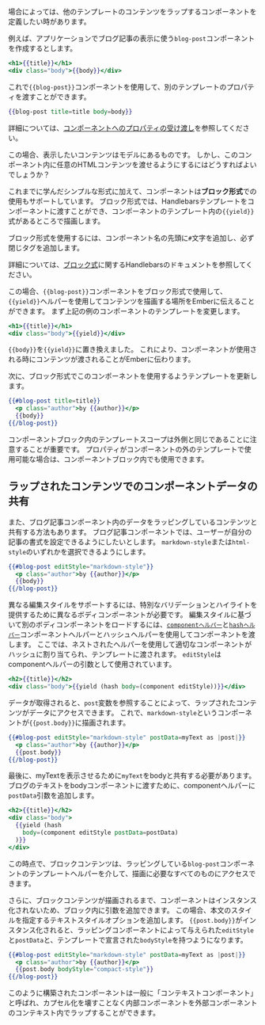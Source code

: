 <!--
Sometimes, you may want to define a component that wraps content provided by other templates.
-->

場合によっては、他のテンプレートのコンテンツをラップするコンポーネントを定義したい時があります。

<!--
For example, imagine we are building a `blog-post` component that we can use in our application to display a blog post:
-->

例えば、アプリケーションでブログ記事の表示に使う`blog-post`コンポーネントを作成するとします。

```app/templates/components/blog-post.hbs
<h1>{{title}}</h1>
<div class="body">{{body}}</div>
```

<!--
Now, we can use the `{{blog-post}}` component and pass it properties in another template:
-->

これで`{{blog-post}}`コンポーネントを使用して、別のテンプレートのプロパティを渡すことができます。

```handlebars
{{blog-post title=title body=body}}
```

<!--
See [Passing Properties to a Component](../passing-properties-to-a-component/) for more.
-->

詳細については、[コンポーネントへのプロパティの受け渡し](../passing-properties-to-a-component/)を参照してください。

<!--
In this case, the content we wanted to display came from the model.
But what if we want the developer using our component to be able to provide custom HTML content?
-->

この場合、表示したいコンテンツはモデルにあるものです。
しかし、このコンポーネント内に任意のHTMLコンテンツを渡せるようにするにはどうすればよいでしょうか？

<!--
In addition to the simple form you've learned so far,
components also support being used in **block form**.
In block form, components can be passed a Handlebars template that is rendered inside the component's template wherever the `{{yield}}` expression appears.
-->

これまでに学んだシンプルな形式に加えて、コンポーネントは**ブロック形式**での使用もサポートしています。
ブロック形式では、Handlebarsテンプレートをコンポーネントに渡すことができ、コンポーネントのテンプレート内の`{{yield}}`式があるところで描画します。

<!--
To use the block form, add a `#` character to the beginning of the component name,
then make sure to add a closing tag.
-->

ブロック形式を使用するには、コンポーネント名の先頭に`#`文字を追加し、必ず閉じタグを追加します。

<!--
See the Handlebars documentation on [block expressions](http://handlebarsjs.com/#block-expressions) for more.
-->

詳細については、[ブロック式](http://handlebarsjs.com/#block-expressions)に関するHandlebarsのドキュメントを参照してください。

<!--
In that case, we can use the `{{blog-post}}` component in **block form** and tell Ember where the block content should be rendered using the `{{yield}}` helper.
To update the example above, we'll first change the component's template:
-->

この場合、`{{blog-post}}`コンポーネントをブロック形式で使用して、`{{yield}}`ヘルパーを使用してコンテンツを描画する場所をEmberに伝えることができます。
まず上記の例のコンポーネントのテンプレートを変更します。


```app/templates/components/blog-post.hbs
<h1>{{title}}</h1>
<div class="body">{{yield}}</div>
```

<!--
You can see that we've replaced `{{body}}` with `{{yield}}`.
This tells Ember that this content will be provided when the component is used.
-->

`{{body}}`を`{{yield}}`に置き換えました。
これにより、コンポーネントが使用される時にコンテンツが渡されることがEmberに伝わります。

<!--
Next, we'll update the template using the component to use the block form:
-->

次に、ブロック形式でこのコンポーネントを使用するようテンプレートを更新します。

```app/templates/index.hbs
{{#blog-post title=title}}
  <p class="author">by {{author}}</p>
  {{body}}
{{/blog-post}}
```

<!--
It's important to note that the template scope inside the component block is the same as outside.
If a property is available in the template outside the component, it is also available inside the component block.
-->

コンポーネントブロック内のテンプレートスコープは外側と同じであることに注意することが重要です。
プロパティがコンポーネントの外のテンプレートで使用可能な場合は、コンポーネントブロック内でも使用できます。

<!--
## Sharing Component Data with its Wrapped Content
-->

## ラップされたコンテンツでのコンポーネントデータの共有

<!--
There is also a way to share data within your blog post component with the content it is wrapping.
In our blog post component we want to provide a way for the user to configure what type of style they want to write their post in.
We will give them the option to specify either `markdown-style` or `html-style`.
-->

また、ブログ記事コンポーネント内のデータをラッピングしているコンテンツと共有する方法もあります。
ブログ記事コンポーネントでは、ユーザーが自分の記事の書式を設定できるようにしたいとします。
`markdown-style`または`html-style`のいずれかを選択できるようにします。

```app/templates/index.hbs
{{#blog-post editStyle="markdown-style"}}
  <p class="author">by {{author}}</p>
  {{body}}
{{/blog-post}}
```

<!--
Supporting different editing styles will require different body components to provide special validation and highlighting.
To load a different body component based on editing style,
you can yield the component using the [`component helper`](https://www.emberjs.com/api/ember/2.16/classes/Ember.Templates.helpers/methods/component?anchor=component) and [`hash helper`](https://www.emberjs.com/api/ember/2.16/classes/Ember.Templates.helpers/methods/hash?anchor=hash). 
Here, the appropriate component is assigned to a hash using nested helpers and yielded to the template.
Notice `editStyle` being used as an argument to the component helper.
-->

異なる編集スタイルをサポートするには、特別なバリデーションとハイライトを提供するために異なるボディコンポーネントが必要です。
編集スタイルに基づいて別のボディコンポーネントをロードするには、[`componentヘルパー`](https://www.emberjs.com/api/ember/2.16/classes/Ember.Templates.helpers/methods/component?anchor=component)と[`hashヘルパー`](https://www.emberjs.com/api/ember/2.16/classes/Ember.Templates.helpers/methods/hash?anchor=hash)コンポーネントヘルパーとハッシュヘルパーを使用してコンポーネントを渡します。
ここでは、ネストされたヘルパーを使用して適切なコンポーネントがハッシュに割り当てられ、テンプレートに渡されます。
`editStyle`はcomponentヘルパーの引数として使用されています。

```app/templates/components/blog-post.hbs
<h2>{{title}}</h2>
<div class="body">{{yield (hash body=(component editStyle))}}</div>
```

<!--
Once yielded, the data can be accessed by the wrapped content by referencing the `post` variable.
Now a component called `markdown-style` will be rendered in `{{post.body}}`.
-->

データが取得されると、`post`変数を参照することによって、ラップされたコンテンツがデータにアクセスできます。
これで、`markdown-style`というコンポーネントが`{{post.body}}`に描画されます。

```app/templates/index.hbs
{{#blog-post editStyle="markdown-style" postData=myText as |post|}}
  <p class="author">by {{author}}</p>
  {{post.body}}
{{/blog-post}}
```

<!--
Finally, we need to share `myText` with the body in order to have it display.
To pass the blog text to the body component, we'll add a `postData` argument to the component helper.
-->

最後に、myTextを表示させるために`myText`をbodyと共有する必要があります。
ブログのテキストをbodyコンポーネントに渡すために、componentヘルパーに`postData`引数を追加します。

```app/templates/components/blog-post.hbs
<h2>{{title}}</h2>
<div class="body">
  {{yield (hash
    body=(component editStyle postData=postData)
  )}}
</div>
```

<!--
At this point, our block content has access to everything it needs to render,
via the wrapping `blog-post` component's template helpers.
-->

この時点で、ブロックコンテンツは、ラッピングしている`blog-post`コンポーネントのテンプレートヘルパーを介して、描画に必要なすべてのものにアクセスできます。

<!--
Additionally, since the component isn't instantiated until the block content is rendered,
we can add arguments within the block.
In this case we'll add a text style option which will dictate the style of the body text we want in our post.
When `{{post.body}}` is instantiated, it will have both the `editStyle` and `postData` given by its wrapping component,
as well as the `bodyStyle` declared in the template.
-->

さらに、ブロックコンテンツが描画されるまで、コンポーネントはインスタンス化されないため、ブロック内に引数を追加できます。
この場合、本文のスタイルを指定するテキストスタイルオプションを追加します。
`{{post.body}}`がインスタンス化されると、ラッピングコンポーネントによって与えられた`editStyle`と`postData`と、テンプレートで宣言された`bodyStyle`を持つようになります。

```app/templates/index.hbs
{{#blog-post editStyle="markdown-style" postData=myText as |post|}}
  <p class="author">by {{author}}</p>
  {{post.body bodyStyle="compact-style"}}
{{/blog-post}}
```

<!--
Components built this way are commonly referred to as "Contextual Components",
allowing inner components to be wrapped within the context of outer components without breaking encapsulation.
-->

このように構築されたコンポーネントは一般に「コンテキストコンポーネント」と呼ばれ、カプセル化を壊すことなく内部コンポーネントを外部コンポーネントのコンテキスト内でラップすることができます。
